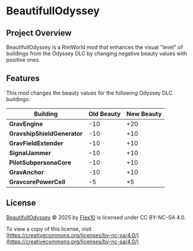 # BeautifullOdyssey

## Project Overview

BeautifullOdyssey is a RimWorld mod that enhances the visual "level" of buildings from the Odyssey DLC by changing negative beauty values with positive ones.

## Features

This mod changes the beauty values for the following Odyssey DLC buildings:

| Building                    | Old Beauty | New Beauty |
| --------------------------- | ---------- | ---------- |
| **GravEngine**              | -10        | +20        |
| **GravshipShieldGenerator** | -10        | +10        |
| **GravFieldExtender**       | -10        | +10        |
| **SignalJammer**            | -10        | +10        |
| **PilotSubpersonaCore**     | -10        | +10        |
| **GravAnchor**              | -10        | +10        |
| **GravcorePowerCell**       | -5         | +5         |

## License

[BeautifullOdyssey](https://github.com/Flex-10/BeautifullOdyssey) © 2025 by [Flex10](https://github.com/Flex-10) is licensed under CC BY-NC-SA 4.0.

To view a copy of this license, visit [https://creativecommons.org/licenses/by-nc-sa/4.0/](https://creativecommons.org/licenses/by-nc-sa/4.0/)
